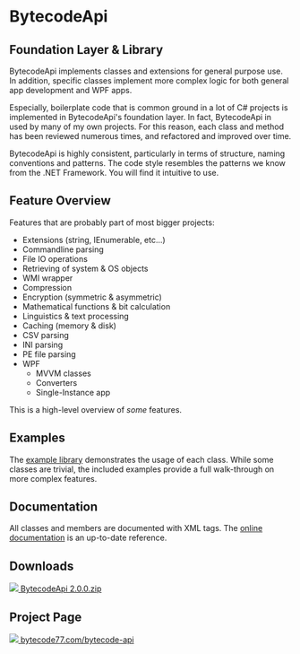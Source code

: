 # BytecodeApi

## Foundation Layer & Library

BytecodeApi implements classes and extensions for general purpose use. In addition, specific classes implement more complex logic for both general app development and WPF apps.

Especially, boilerplate code that is common ground in a lot of C# projects is implemented in BytecodeApi's foundation layer. In fact, BytecodeApi in used by many of my own projects. For this reason, each class and method has been reviewed numerous times, and refactored and improved over time.

BytecodeApi is highly consistent, particularly in terms of structure, naming conventions and patterns. The code style resembles the patterns we know from the .NET Framework. You will find it intuitive to use.

## Feature Overview

Features that are probably part of most bigger projects:

 - Extensions (string, IEnumerable, etc...)
 - Commandline parsing
 - File IO operations
 - Retrieving of system & OS objects
 - WMI wrapper
 - Compression
 - Encryption (symmetric & asymmetric)
 - Mathematical functions & bit calculation
 - Linguistics & text processing
 - Caching (memory & disk)
 - CSV parsing
 - INI parsing
 - PE file parsing
 - WPF
   - MVVM classes
   - Converters
   - Single-Instance app

This is a high-level overview of *some* features.

## Examples

The [example library](https://github.com/bytecode77/bytecode-api/tree/master/!Examples) demonstrates the usage of each class. While some classes are trivial, the included examples provide a full walk-through on more complex features.

## Documentation

All classes and members are documented with XML tags. The [online documentation](https://docs.bytecode77.com/bytecode-api/) is an up-to-date reference.

## Downloads

[![](http://bytecode77.com/public/fileicons/zip.png) BytecodeApi 2.0.0.zip](https://downloads.bytecode77.com/BytecodeApi%202.0.0.zip)

## Project Page

[![](https://bytecode77.com/public/favicon16.png) bytecode77.com/bytecode-api](https://bytecode77.com/bytecode-api)